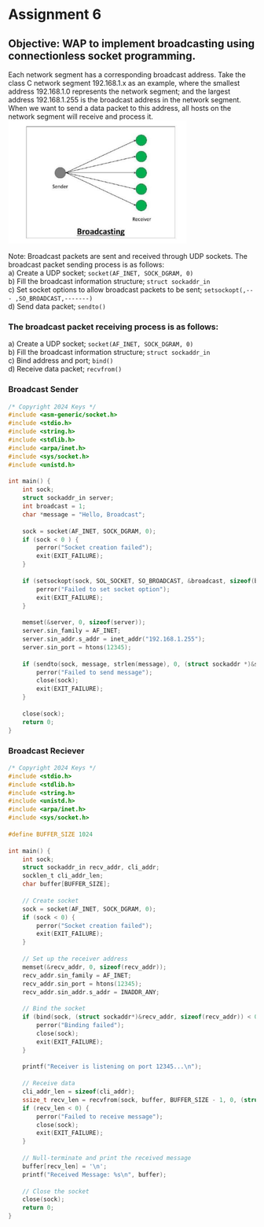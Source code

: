 # Assignment 6
## Objective: WAP to implement broadcasting using connectionless socket programming.
Each network segment has a corresponding broadcast address. Take the class C network segment
192.168.1.x as an example, where the smallest address 192.168.1.0 represents the network
segment; and the largest address 192.168.1.255 is the broadcast address in the network segment.
When we want to send a data packet to this address, all hosts on the network segment will receive
and process it. <br>
![Broadcasting](../../../../assets/images/Thapar_Year3_COE_NP_Assignment6.png)

Note: Broadcast packets are sent and received through UDP sockets.
The broadcast packet sending process is as follows:<br>
a) Create a UDP socket; `socket(AF_INET, SOCK_DGRAM, 0)`<br>
b) Fill the broadcast information structure; `struct sockaddr_in`<br>
c) Set socket options to allow broadcast packets to be sent; `setsockopt(,--- ,SO_BROADCAST,-------)`<br>
d) Send data packet; `sendto()`
### The broadcast packet receiving process is as follows:
a) Create a UDP socket; `socket(AF_INET, SOCK_DGRAM, 0)`<br>
b) Fill the broadcast information structure; `struct sockaddr_in`<br>
c) Bind address and port; `bind()`<br>
d) Receive data packet; `recvfrom()`

### Broadcast Sender
```c
/* Copyright 2024 Keys */
#include <asm-generic/socket.h>
#include <stdio.h>
#include <string.h>
#include <stdlib.h>
#include <arpa/inet.h>
#include <sys/socket.h>
#include <unistd.h>

int main() {
    int sock;
    struct sockaddr_in server;
    int broadcast = 1;
    char *message = "Hello, Broadcast";

    sock = socket(AF_INET, SOCK_DGRAM, 0);
    if (sock < 0 ) {
        perror("Socket creation failed");
        exit(EXIT_FAILURE);
    }

    if (setsockopt(sock, SOL_SOCKET, SO_BROADCAST, &broadcast, sizeof(broadcast)) < 0) {
        perror("Failed to set socket option");
        exit(EXIT_FAILURE);
    }

    memset(&server, 0, sizeof(server));
    server.sin_family = AF_INET;
    server.sin_addr.s_addr = inet_addr("192.168.1.255");
    server.sin_port = htons(12345);

    if (sendto(sock, message, strlen(message), 0, (struct sockaddr *)&server, sizeof(server)) < 0) {
        perror("Failed to send message");
        close(sock);
        exit(EXIT_FAILURE);
    }

    close(sock);
    return 0;
}
```

### Broadcast Reciever
```c
/* Copyright 2024 Keys */
#include <stdio.h>
#include <stdlib.h>
#include <string.h>
#include <unistd.h>
#include <arpa/inet.h>
#include <sys/socket.h>

#define BUFFER_SIZE 1024

int main() {
    int sock;
    struct sockaddr_in recv_addr, cli_addr;
    socklen_t cli_addr_len;
    char buffer[BUFFER_SIZE];

    // Create socket
    sock = socket(AF_INET, SOCK_DGRAM, 0);
    if (sock < 0) {
        perror("Socket creation failed");
        exit(EXIT_FAILURE);
    }

    // Set up the receiver address
    memset(&recv_addr, 0, sizeof(recv_addr));
    recv_addr.sin_family = AF_INET;
    recv_addr.sin_port = htons(12345);
    recv_addr.sin_addr.s_addr = INADDR_ANY;

    // Bind the socket
    if (bind(sock, (struct sockaddr*)&recv_addr, sizeof(recv_addr)) < 0) {
        perror("Binding failed");
        close(sock);
        exit(EXIT_FAILURE);
    }

    printf("Receiver is listening on port 12345...\n");

    // Receive data
    cli_addr_len = sizeof(cli_addr);
    ssize_t recv_len = recvfrom(sock, buffer, BUFFER_SIZE - 1, 0, (struct sockaddr *)&cli_addr, &cli_addr_len);
    if (recv_len < 0) {
        perror("Failed to receive message");
        close(sock);
        exit(EXIT_FAILURE);
    }

    // Null-terminate and print the received message
    buffer[recv_len] = '\n';
    printf("Received Message: %s\n", buffer);

    // Close the socket
    close(sock);
    return 0;
}
```
